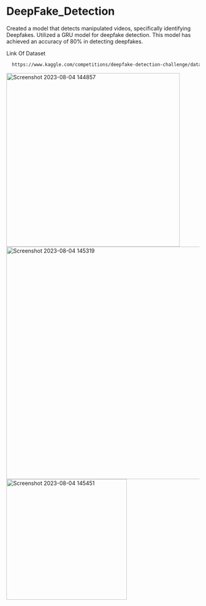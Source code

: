 # DeepFake_Detection
Created a model that detects manipulated videos, specifically identifying Deepfakes. Utilized a GRU model for deepfake detection. This model has achieved an accuracy of 80% in detecting deepfakes.

Link Of Dataset

```bash
  https://www.kaggle.com/competitions/deepfake-detection-challenge/data
```


<img width="452" alt="Screenshot 2023-08-04 144857" src="https://github.com/Nikhil-AKA-nick/DeepFake_Detection/assets/88368708/0ad0e976-4648-4f56-b52e-8f36d877fd26">


<img width="605" alt="Screenshot 2023-08-04 145319" src="https://github.com/Nikhil-AKA-nick/DeepFake_Detection/assets/88368708/a830f77e-b370-4fa1-b947-da2311ea0853">


<img width="314" alt="Screenshot 2023-08-04 145451" src="https://github.com/Nikhil-AKA-nick/DeepFake_Detection/assets/88368708/e14ea0af-c69c-4e38-968c-a4839c8dd632">
